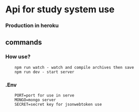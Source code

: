 # Api for study system use

### Production in heroku

## commands

### How use?

```
    npm run watch - watch and compile archives then save
    npm run dev - start server
```

### .Env

```
    PORT=port for use in serve
    MONGO=mongo server
    SECRET=secret key for jsonwebtoken use
```
